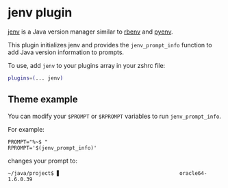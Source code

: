 # jenv plugin

[jenv](https://www.jenv.be/) is a Java version manager similar to [rbenv](https://github.com/rbenv/rbenv)
and [pyenv](https://github.com/yyuu/pyenv).

This plugin initializes jenv and provides the `jenv_prompt_info` function to add Java
version information to prompts.

To use, add `jenv` to your plugins array in your zshrc file:

```zsh
plugins=(... jenv)
```

## Theme example

You can modify your `$PROMPT` or `$RPROMPT` variables to run `jenv_prompt_info`.

For example:

```
PROMPT="%~$ "
RPROMPT='$(jenv_prompt_info)'
```

changes your prompt to:

```
~/java/project$ ▋                                       oracle64-1.6.0.39
```
